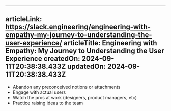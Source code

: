 -----------------------
articleLink: https://slack.engineering/engineering-with-empathy-my-journey-to-understanding-the-user-experience/
articleTitle: Engineering with Empathy: My Journey to Understanding the User Experience
createdOn: 2024-09-11T20:38:38.433Z
updatedOn: 2024-09-11T20:38:38.433Z
-----------------------

- Abandon any preconceived notions or attachments
- Engage with actual users
- Watch the pros at work (designers, product managers, etc)
- Practice raising ideas to the team